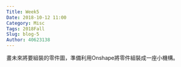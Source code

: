 ```yaml
---
Title: Week5
Date: 2018-10-12 11:00
Category: Misc
Tags: 2018Fall
Slug: blog-5
Author: 40623138
---
```


<!-- PELICAN_END_SUMMARY -->

畫未來將要組裝的零件圖，準備利用Onshape將零件組裝成一座小機構。